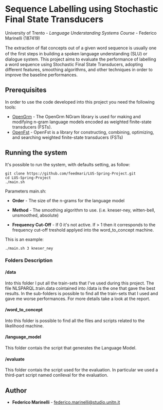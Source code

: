 # Sequence Labelling using Stochastic Final State Transducers

University of Trento - *Language Understanding Systems Course* - Federico Marinelli (187419)

The extraction of ﬂat concepts out of a given word sequence is usually one of the ﬁrst steps in building a spoken language understanding (SLU) or dialogue system. This project aims to evaluate the performance of labelling a word sequence using Stochastic Final State Transducers, adopting different features, smoothing algorithms, and other techniques in order to improve the baseline performances.

## Prerequisites

In order to use the code developed into this project you need the following tools:

* [OpenGrm](http://www.openfst.org/twiki/bin/view/GRM/NGramLibrary) - The OpenGrm NGram library is used for making and modifying n-gram language models encoded as weighted finite-state transducers (FSTs).
* [OpenFst](http://www.openfst.org/twiki/bin/view/FST/WebHome) - OpenFst is a library for constructing, combining, optimizing, and searching weighted finite-state transducers (FSTs)


## Running the system

It's possible to run the system, with defaults setting, as follow:
 ```
git clone https://github.com/feedmari/LUS-Spring-Project.git
cd LUS-Spring-Project
./main.sh
```

Parameters main.sh:

* **Order** - The size of the n-grams for the language model

* **Method** - The smoothing algorithm to use. (i.e. kneser-ney, witten-bell, unsmoothed, absolute)

* **Frequency Cut-Off** - If 0 it's not active. If > 1 then it corresponds to the frequency cut-off treshold applyed into the word_to_concept machine.

This is an example:
```
./main.sh 3 kneser_ney
```

### Folders Description

#### /data
 Into this folder I put all the train-sets that I've used during this project. The file NLSPARQL.train.data cointained into /data is the one that gave the best results. In the sub-folders is possible to find all the train-sets that I used and gave me worse performances. For more details take a look at the report.

#### /word_to_concept

Into this folder is possible to find all the files and scripts related to the likelihood machine.

#### /language_model

This folder contais the script that generates the Language Model.

#### /evaluate

This folder contais the script used for the evaluation.
In particular we used a third-part script named conlleval for the evaluation.


## Author

* **Federico Marinelli** - [federico.marinelli@studio.unitn.it](mailto:federico.marinelli@studio.unitn.it)

